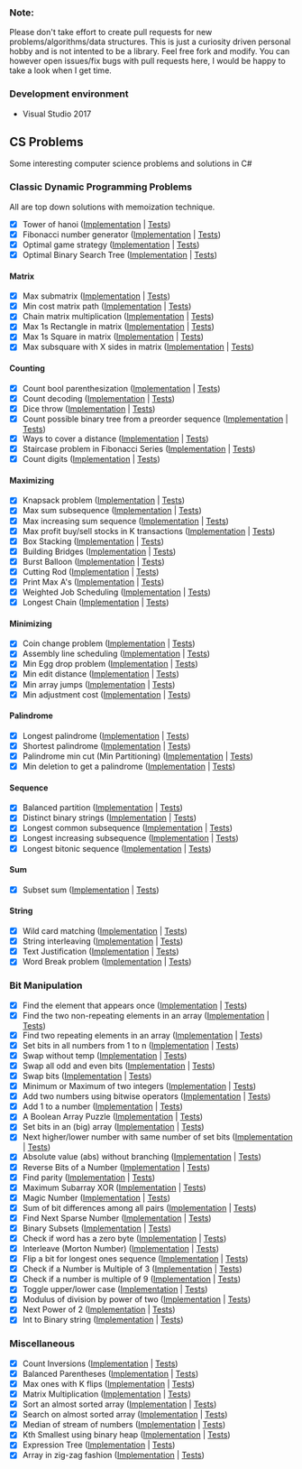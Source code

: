 ### Note:
Please don't take effort to create pull requests for new problems/algorithms/data structures. This is just a curiosity driven personal hobby and is not intented to be a library. Feel free fork and modify. You can however open issues/fix bugs with pull requests here, I would be happy to take a look when I get time.

### Development environment

* Visual Studio 2017

## CS Problems

Some interesting computer science problems and solutions in C#

### Classic Dynamic Programming Problems

All are top down solutions with memoization technique.

- [X] Tower of hanoi ([Implementation](https://github.com/justcoding121/CS-Problems/blob/master/src/CS.Problems/DynamicProgramming/TowerOfHanoi.cs) | [Tests](https://github.com/justcoding121/CS-Problems/blob/master/tests/CS.Problems.Tests/DynamicProgramming/TowerOfHanoi_Tests.cs))
- [X] Fibonacci number generator ([Implementation](https://github.com/justcoding121/CS-Problems/blob/master/src/CS.Problems/DynamicProgramming/Fibonacci.cs) | [Tests](https://github.com/justcoding121/CS-Problems/blob/master/tests/CS.Problems.Tests/DynamicProgramming/Fibonacci_Tests.cs))
- [X] Optimal game strategy ([Implementation](https://github.com/justcoding121/CS-Problems/blob/master/src/CS.Problems/DynamicProgramming/OptimalGameStrategy.cs) | [Tests](https://github.com/justcoding121/CS-Problems/blob/master/tests/CS.Problems.Tests/DynamicProgramming/OptimalGameStrategy_Tests.cs))
- [X] Optimal Binary Search Tree ([Implementation](https://github.com/justcoding121/CS-Problems/blob/master/src/CS.Problems/DynamicProgramming/OptimalBST.cs) | [Tests](https://github.com/justcoding121/CS-Problems/blob/master/tests/CS.Problems.Tests/DynamicProgramming/OptimalBST_Tests.cs))

#### Matrix

- [X] Max submatrix ([Implementation](https://github.com/justcoding121/CS-Problems/blob/master/src/CS.Problems/DynamicProgramming/Matrix/MaxSubMatrix.cs) | [Tests](https://github.com/justcoding121/CS-Problems/blob/master/tests/CS.Problems.Tests/DynamicProgramming/Matrix/MaxSubMatrix_Tests.cs))
- [X] Min cost matrix path ([Implementation](https://github.com/justcoding121/CS-Problems/blob/master/src/CS.Problems/DynamicProgramming/Matrix/MinCostMatrixPath.cs) | [Tests](https://github.com/justcoding121/CS-Problems/blob/master/tests/CS.Problems.Tests/DynamicProgramming/Matrix/MatrixMinCost_Tests.cs))
- [X] Chain matrix multiplication ([Implementation](https://github.com/justcoding121/CS-Problems/blob/master/src/CS.Problems/DynamicProgramming/Matrix/ChainMultiplication.cs) | [Tests](https://github.com/justcoding121/CS-Problems/blob/master/tests/CS.Problems.Tests/DynamicProgramming/Matrix/ChainMultiplication_Tests.cs))
- [X] Max 1s Rectangle in matrix ([Implementation](https://github.com/justcoding121/CS-Problems/blob/master/src/CS.Problems/DynamicProgramming/Matrix/Max1sRectangle.cs) | [Tests](https://github.com/justcoding121/CS-Problems/blob/master/tests/CS.Problems.Tests/DynamicProgramming/Matrix/Max1sRectangle_Tests.cs))
- [X] Max 1s Square in matrix ([Implementation](https://github.com/justcoding121/CS-Problems/blob/master/src/CS.Problems/DynamicProgramming/Matrix/Max1sSquare.cs) | [Tests](https://github.com/justcoding121/CS-Problems/blob/master/tests/CS.Problems.Tests/DynamicProgramming/Matrix/Max1sSquare_Tests.cs))
- [X] Max subsquare with X sides in matrix ([Implementation](https://github.com/justcoding121/CS-Problems/blob/master/src/CS.Problems/DynamicProgramming/Matrix/MaxXSideSubSquare.cs) | [Tests](https://github.com/justcoding121/CS-Problems/blob/master/tests/CS.Problems.Tests/DynamicProgramming/Matrix/MaxXSideSubSquare_Tests.cs))

#### Counting

- [X] Count bool parenthesization ([Implementation](https://github.com/justcoding121/CS-Problems/blob/master/src/CS.Problems/DynamicProgramming/Count/CountBoolParenthesization.cs) | [Tests](https://github.com/justcoding121/CS-Problems/blob/master/tests/CS.Problems.Tests/DynamicProgramming/Count/BoolParenthesis_Tests.cs))
- [X] Count decoding ([Implementation](https://github.com/justcoding121/CS-Problems/blob/master/src/CS.Problems/DynamicProgramming/Count/CountDecodings.cs) | [Tests](https://github.com/justcoding121/CS-Problems/blob/master/tests/CS.Problems.Tests/DynamicProgramming/Count/CountDecodings_Test.cs))
- [X] Dice throw ([Implementation](https://github.com/justcoding121/CS-Problems/blob/master/src/CS.Problems/DynamicProgramming/Count/DiceThrow.cs) | [Tests](https://github.com/justcoding121/CS-Problems/blob/master/tests/CS.Problems.Tests/DynamicProgramming/Count/DiceThrow_Tests.cs))
- [X] Count possible binary tree from a preorder sequence ([Implementation](https://github.com/justcoding121/CS-Problems/blob/master/src/CS.Problems/DynamicProgramming/Count/CountBinaryTree.cs) | [Tests](https://github.com/justcoding121/CS-Problems/blob/master/tests/CS.Problems.Tests/DynamicProgramming/Count/CountBinaryTree_Tests.cs))
- [X] Ways to cover a distance ([Implementation](https://github.com/justcoding121/CS-Problems/blob/master/src/CS.Problems/DynamicProgramming/Count/WaysToCoverDistance.cs) | [Tests](https://github.com/justcoding121/CS-Problems/blob/master/tests/CS.Problems.Tests/DynamicProgramming/Count/WaysToCover_Tests.cs))
- [X] Staircase problem in Fibonacci Series ([Implementation](https://github.com/justcoding121/CS-Problems/blob/master/src/CS.Problems/DynamicProgramming/Count/StairCaseProblem.cs) | [Tests](https://github.com/justcoding121/CS-Problems/blob/master/tests/CS.Problems.Tests/DynamicProgramming/Count/StairCaseProblem_Tests.cs))
- [X] Count digits ([Implementation](https://github.com/justcoding121/CS-Problems/blob/master/src/CS.Problems/DynamicProgramming/Count/DigitCounter.cs) | [Tests](https://github.com/justcoding121/CS-Problems/blob/master/tests/CS.Problems.Tests/DynamicProgramming/Count/DigitCounter_Tests.cs))

#### Maximizing

- [X] Knapsack problem ([Implementation](https://github.com/justcoding121/CS-Problems/blob/master/src/CS.Problems/DynamicProgramming/Maximizing/KnackSackProblems.cs) | [Tests](https://github.com/justcoding121/CS-Problems/blob/master/tests/CS.Problems.Tests/DynamicProgramming/Maximizing/KnackSackProblems_Tests.cs))
- [X] Max sum subsequence ([Implementation](https://github.com/justcoding121/CS-Problems/blob/master/src/CS.Problems/DynamicProgramming/Maximizing/MaxSumSubSequence.cs) | [Tests](https://github.com/justcoding121/CS-Problems/blob/master/tests/CS.Problems.Tests/DynamicProgramming/Maximizing/MaxSumSequence_Tests.cs))
- [X] Max increasing sum sequence ([Implementation](https://github.com/justcoding121/CS-Problems/blob/master/src/CS.Problems/DynamicProgramming/Maximizing/MaxSumIncreasingSequence.cs) | [Tests](https://github.com/justcoding121/CS-Problems/blob/master/tests/CS.Problems.Tests/DynamicProgramming/Maximizing/MaxSumIncreasingSequence_Tests.cs))
- [X] Max profit buy/sell stocks in K transactions ([Implementation](https://github.com/justcoding121/CS-Problems/blob/master/src/CS.Problems/DynamicProgramming/Maximizing/MaxProfitKTransactions.cs) | [Tests](https://github.com/justcoding121/CS-Problems/blob/master/tests/CS.Problems.Tests/DynamicProgramming/Maximizing/MaxProfitKTransactions_Tests.cs))
- [X] Box Stacking ([Implementation](https://github.com/justcoding121/CS-Problems/blob/master/src/CS.Problems/DynamicProgramming/Maximizing/BoxStacking.cs) | [Tests](https://github.com/justcoding121/CS-Problems/blob/master/tests/CS.Problems.Tests/DynamicProgramming/Maximizing/BoxStacking_Tests.cs))
- [X] Building Bridges ([Implementation](https://github.com/justcoding121/CS-Problems/blob/master/src/CS.Problems/DynamicProgramming/Maximizing/BuildingBridges.cs) | [Tests](https://github.com/justcoding121/CS-Problems/blob/master/tests/CS.Problems.Tests/DynamicProgramming/Maximizing/BuildingBridges_Tests.cs))
- [X] Burst Balloon ([Implementation](https://github.com/justcoding121/CS-Problems/blob/master/src/CS.Problems/DynamicProgramming/Maximizing/BurstBalloon.cs) | [Tests](https://github.com/justcoding121/CS-Problems/blob/master/tests/CS.Problems.Tests/DynamicProgramming/Maximizing/BurstBalloon_Tests.cs))
- [X] Cutting Rod ([Implementation](https://github.com/justcoding121/CS-Problems/blob/master/src/CS.Problems/DynamicProgramming/Maximizing/CuttingRod.cs) | [Tests](https://github.com/justcoding121/CS-Problems/blob/master/tests/CS.Problems.Tests/DynamicProgramming/Maximizing/CuttingRod_Tests.cs))
- [X] Print Max A's ([Implementation](https://github.com/justcoding121/CS-Problems/blob/master/src/CS.Problems/DynamicProgramming/Maximizing/PrintMaxAs.cs) | [Tests](https://github.com/justcoding121/CS-Problems/blob/master/tests/CS.Problems.Tests/DynamicProgramming/Maximizing/PrintMaxAs_Tests.cs))
- [X] Weighted Job Scheduling ([Implementation](https://github.com/justcoding121/CS-Problems/blob/master/src/CS.Problems/DynamicProgramming/Maximizing/WeightedJobScheduling.cs) | [Tests](https://github.com/justcoding121/CS-Problems/blob/master/tests/CS.Problems.Tests/DynamicProgramming/Maximizing/WeightedJobScheduling_Tests.cs))
- [X] Longest Chain ([Implementation](https://github.com/justcoding121/CS-Problems/blob/master/src/CS.Problems/DynamicProgramming/Maximizing/LongestChain.cs) | [Tests](https://github.com/justcoding121/CS-Problems/blob/master/tests/CS.Problems.Tests/DynamicProgramming/Maximizing/LongestChain_Tests.cs))

#### Minimizing

- [X] Coin change problem ([Implementation](https://github.com/justcoding121/CS-Problems/blob/master/src/CS.Problems/DynamicProgramming/Minimizing/CoinChangeProblems.cs) | [Tests](https://github.com/justcoding121/CS-Problems/blob/master/tests/CS.Problems.Tests/DynamicProgramming/Minimizing/CoinChangeProblems_Tests.cs))
- [X] Assembly line scheduling ([Implementation](https://github.com/justcoding121/CS-Problems/blob/master/src/CS.Problems/DynamicProgramming/Minimizing/AssemblyLineScheduling.cs) | [Tests](https://github.com/justcoding121/CS-Problems/blob/master/tests/CS.Problems.Tests/DynamicProgramming/Minimizing/AssemblyLineScheduling_Tests.cs))
- [X] Min Egg drop problem ([Implementation](https://github.com/justcoding121/CS-Problems/blob/master/src/CS.Problems/DynamicProgramming/Minimizing/MinEggDrop.cs) | [Tests](https://github.com/justcoding121/CS-Problems/blob/master/tests/CS.Problems.Tests/DynamicProgramming/Minimizing/MinEggDrop_Tests.cs))
- [X] Min edit distance ([Implementation](https://github.com/justcoding121/CS-Problems/blob/master/src/CS.Problems/DynamicProgramming/Minimizing/MinEditDistance.cs) | [Tests](https://github.com/justcoding121/CS-Problems/blob/master/tests/CS.Problems.Tests/DynamicProgramming/Minimizing/MinEditDistance_Tests.cs))
- [X] Min array jumps ([Implementation](https://github.com/justcoding121/CS-Problems/blob/master/src/CS.Problems/DynamicProgramming/Minimizing/MinArrayJumps.cs) | [Tests](https://github.com/justcoding121/CS-Problems/blob/master/tests/CS.Problems.Tests/DynamicProgramming/Minimizing/MinArrayJumps_Tests.cs))
- [X] Min adjustment cost ([Implementation](https://github.com/justcoding121/CS-Problems/blob/master/src/CS.Problems/DynamicProgramming/Minimizing/MinAdjustmentCost.cs) | [Tests](https://github.com/justcoding121/CS-Problems/blob/master/tests/CS.Problems.Tests/DynamicProgramming/Minimizing/MinAdjustmentCost_Tests.cs))

#### Palindrome

- [X] Longest palindrome ([Implementation](https://github.com/justcoding121/CS-Problems/blob/master/src/CS.Problems/DynamicProgramming/Palindrome/LongestPalindrome.cs) | [Tests](https://github.com/justcoding121/CS-Problems/blob/master/tests/CS.Problems.Tests/DynamicProgramming/Palindrome/LongestPalindrome_Tests.cs))
- [X] Shortest palindrome ([Implementation](https://github.com/justcoding121/CS-Problems/blob/master/src/CS.Problems/DynamicProgramming/Palindrome/ShortestPalindrome.cs) | [Tests](https://github.com/justcoding121/CS-Problems/blob/master/tests/CS.Problems.Tests/DynamicProgramming/Palindrome/ShortestPalindrome_Tests.cs))
- [X] Palindrome min cut (Min Partitioning) ([Implementation](https://github.com/justcoding121/CS-Problems/blob/master/src/CS.Problems/DynamicProgramming/Palindrome/PalindromeMinCut.cs) | [Tests](https://github.com/justcoding121/CS-Problems/blob/master/tests/CS.Problems.Tests/DynamicProgramming/Palindrome/PalindromeMinCut_Tests.cs))
- [X] Min deletion to get a palindrome ([Implementation](https://github.com/justcoding121/CS-Problems/blob/master/src/CS.Problems/DynamicProgramming/Palindrome/PalindromeMinDeletion.cs) | [Tests](https://github.com/justcoding121/CS-Problems/blob/master/tests/CS.Problems.Tests/DynamicProgramming/Palindrome/PalindromeMinDeletion_Tests.cs))

#### Sequence

- [X] Balanced partition ([Implementation](https://github.com/justcoding121/CS-Problems/blob/master/src/CS.Problems/DynamicProgramming/Sequence/BalancedPartition.cs) | [Tests](https://github.com/justcoding121/CS-Problems/blob/master/tests/CS.Problems.Tests/DynamicProgramming/Sequence/BalancedPartition_Tests.cs))
- [X] Distinct binary strings ([Implementation](https://github.com/justcoding121/CS-Problems/blob/master/src/CS.Problems/DynamicProgramming/Sequence/DistinctBinaryString.cs) | [Tests](https://github.com/justcoding121/CS-Problems/blob/master/tests/CS.Problems.Tests/DynamicProgramming/Sequence/DistinctBinaryString_Tests.cs))
- [X] Longest common subsequence  ([Implementation](https://github.com/justcoding121/CS-Problems/blob/master/src/CS.Problems/DynamicProgramming/Sequence/LongestCommonSubSequence.cs) | [Tests](https://github.com/justcoding121/CS-Problems/blob/master/tests/CS.Problems.Tests/DynamicProgramming/Sequence/LongestCommonSubSequence_Tests.cs))
- [X] Longest increasing subsequence ([Implementation](https://github.com/justcoding121/CS-Problems/blob/master/src/CS.Problems/DynamicProgramming/Sequence/LongestIncreasingSubSequence.cs) | [Tests](https://github.com/justcoding121/CS-Problems/blob/master/tests/CS.Problems.Tests/DynamicProgramming/Sequence/LongestIncreasingSubSequence_Tests.cs))
- [X] Longest bitonic sequence ([Implementation](https://github.com/justcoding121/CS-Problems/blob/master/src/CS.Problems/DynamicProgramming/Sequence/LongestBitonicSequence.cs) | [Tests](https://github.com/justcoding121/CS-Problems/blob/master/tests/CS.Problems.Tests/DynamicProgramming/Sequence/LongestBitonicSequence_Tests.cs))

#### Sum

- [X] Subset sum ([Implementation](https://github.com/justcoding121/CS-Problems/blob/master/src/CS.Problems/DynamicProgramming/Sum/SubSetSum.cs) | [Tests](https://github.com/justcoding121/CS-Problems/blob/master/tests/CS.Problems.Tests/DynamicProgramming/Sum/SubSetSum_Tests.cs))

#### String

- [X] Wild card matching ([Implementation](https://github.com/justcoding121/CS-Problems/blob/master/src/CS.Problems/DynamicProgramming/String/WildCardMatching.cs) | [Tests](https://github.com/justcoding121/CS-Problems/blob/master/tests/CS.Problems.Tests/DynamicProgramming/String/WildCardMatching_Tests.cs))
- [X] String interleaving ([Implementation](https://github.com/justcoding121/CS-Problems/blob/master/src/CS.Problems/DynamicProgramming/String/StringInterleaving.cs) | [Tests](https://github.com/justcoding121/CS-Problems/blob/master/tests/CS.Problems.Tests/DynamicProgramming/String/StringInterleaving_Tests.cs))
- [X] Text Justification ([Implementation](https://github.com/justcoding121/CS-Problems/blob/master/src/CS.Problems/DynamicProgramming/String/TextJustification.cs) | [Tests](https://github.com/justcoding121/CS-Problems/blob/master/tests/CS.Problems.Tests/DynamicProgramming/String/TextJustification_Tests.cs))
- [X] Word Break problem ([Implementation](https://github.com/justcoding121/CS-Problems/blob/master/src/CS.Problems/DynamicProgramming/String/WordBreakProblem.cs) | [Tests](https://github.com/justcoding121/CS-Problems/blob/master/tests/CS.Problems.Tests/DynamicProgramming/String/WordBreak_Tests.cs))

### Bit Manipulation

- [X] Find the element that appears once ([Implementation](https://github.com/justcoding121/CS-Problems/blob/master/src/CS.Problems/BitManipulation/FindUniqueElement.cs) | [Tests](https://github.com/justcoding121/CS-Problems/blob/master/tests/CS.Problems.Tests/BitManipulation/FindUniqueElement_Tests.cs))
- [X] Find the two non-repeating elements in an array ([Implementation](https://github.com/justcoding121/CS-Problems/blob/master/src/CS.Problems/BitManipulation/TwoNonRepeatingNums.cs) | [Tests](https://github.com/justcoding121/CS-Problems/blob/master/tests/CS.Problems.Tests/BitManipulation/TwoNonRepeatingNums_Tests.cs))
- [X] Find two repeating elements in an array ([Implementation](https://github.com/justcoding121/CS-Problems/blob/master/src/CS.Problems/BitManipulation/TwoRepeatingNums.cs) | [Tests](https://github.com/justcoding121/CS-Problems/blob/master/tests/CS.Problems.Tests/BitManipulation/TwoRepeatingNums_Tests.cs))
- [X] Set bits in all numbers from 1 to n ([Implementation](https://github.com/justcoding121/CS-Problems/blob/master/src/CS.Problems/BitManipulation/SetBits.cs) | [Tests](https://github.com/justcoding121/CS-Problems/blob/master/tests/CS.Problems.Tests/BitManipulation/SetBits_Tests.cs))
- [X] Swap without temp ([Implementation](https://github.com/justcoding121/CS-Problems/blob/master/src/CS.Problems/BitManipulation/SwapWithoutTemp.cs) | [Tests](https://github.com/justcoding121/CS-Problems/blob/master/tests/CS.Problems.Tests/BitManipulation/SwapWithoutTemp_Tests.cs))
- [X] Swap all odd and even bits ([Implementation](https://github.com/justcoding121/CS-Problems/blob/master/src/CS.Problems/BitManipulation/SwapOddEvenBits.cs) | [Tests](https://github.com/justcoding121/CS-Problems/blob/master/tests/CS.Problems.Tests/BitManipulation/SwapBits_Tests.cs))
- [X] Swap bits ([Implementation](https://github.com/justcoding121/CS-Problems/blob/master/src/CS.Problems/BitManipulation/SwapBits.cs) | [Tests](https://github.com/justcoding121/CS-Problems/blob/master/tests/CS.Problems.Tests/BitManipulation/SwapBits_Tests.cs))
- [X] Minimum or Maximum of two integers ([Implementation](https://github.com/justcoding121/CS-Problems/blob/master/src/CS.Problems/BitManipulation/MinMaxOfTwoIntegers.cs) | [Tests](https://github.com/justcoding121/CS-Problems/blob/master/tests/CS.Problems.Tests/BitManipulation/MinMaxOfTwoIntegers_Tests.cs))
- [X] Add two numbers using bitwise operators ([Implementation](https://github.com/justcoding121/CS-Problems/blob/master/src/CS.Problems/BitManipulation/AddTwoNumbers.cs) | [Tests](https://github.com/justcoding121/CS-Problems/blob/master/tests/CS.Problems.Tests/BitManipulation/AddTwoNumbers_Tests.cs))
- [X] Add 1 to a number ([Implementation](https://github.com/justcoding121/CS-Problems/blob/master/src/CS.Problems/BitManipulation/AddOne.cs) | [Tests](https://github.com/justcoding121/CS-Problems/blob/master/tests/CS.Problems.Tests/BitManipulation/AddOne_Tests.cs))
- [X] A Boolean Array Puzzle ([Implementation](https://github.com/justcoding121/CS-Problems/blob/master/src/CS.Problems/BitManipulation/BoolArrayPuzzle.cs) | [Tests](https://github.com/justcoding121/CS-Problems/blob/master/tests/CS.Problems.Tests/BitManipulation/BoolArrayPuzzle_Tests.cs))
- [X] Set bits in an (big) array ([Implementation](https://github.com/justcoding121/CS-Problems/blob/master/src/CS.Problems/BitManipulation/SetBitsBigArray.cs) | [Tests](https://github.com/justcoding121/CS-Problems/blob/master/tests/CS.Problems.Tests/BitManipulation/SetBitsBigArray_Tests.cs))
- [X] Next higher/lower number with same number of set bits ([Implementation](https://github.com/justcoding121/CS-Problems/blob/master/src/CS.Problems/BitManipulation/NextNumberWithSameSetBits.cs) | [Tests](https://github.com/justcoding121/CS-Problems/blob/master/tests/CS.Problems.Tests/BitManipulation/NextNumberWithSameSetBits_Tests.cs))
- [X] Absolute value (abs) without branching ([Implementation](https://github.com/justcoding121/CS-Problems/blob/master/src/CS.Problems/BitManipulation/AbsValue.cs) | [Tests](https://github.com/justcoding121/CS-Problems/blob/master/tests/CS.Problems.Tests/BitManipulation/AbsValue_Tests.cs))
- [X] Reverse Bits of a Number ([Implementation](https://github.com/justcoding121/CS-Problems/blob/master/src/CS.Problems/BitManipulation/ReverseBits.cs) | [Tests](https://github.com/justcoding121/CS-Problems/blob/master/tests/CS.Problems.Tests/BitManipulation/ReverseBits_Tests.cs))
- [X] Find parity ([Implementation](https://github.com/justcoding121/CS-Problems/blob/master/src/CS.Problems/BitManipulation/ParityFinder.cs) | [Tests](https://github.com/justcoding121/CS-Problems/blob/master/tests/CS.Problems.Tests/BitManipulation/ParityFinder_Tests.cs))
- [X] Maximum Subarray XOR ([Implementation](https://github.com/justcoding121/CS-Problems/blob/master/src/CS.Problems/BitManipulation/MaxSubArrayXOR.cs) | [Tests](https://github.com/justcoding121/CS-Problems/blob/master/tests/CS.Problems.Tests/BitManipulation/MaxSubArrayXOR_Tests.cs))
- [X] Magic Number ([Implementation](https://github.com/justcoding121/CS-Problems/blob/master/src/CS.Problems/BitManipulation/MagicNumber.cs) | [Tests](https://github.com/justcoding121/CS-Problems/blob/master/tests/CS.Problems.Tests/BitManipulation/MagicNumber_Tests.cs))
- [X] Sum of bit differences among all pairs ([Implementation](https://github.com/justcoding121/CS-Problems/blob/master/src/CS.Problems/BitManipulation/SumBitDiff.cs) | [Tests](https://github.com/justcoding121/CS-Problems/blob/master/tests/CS.Problems.Tests/BitManipulation/SumBitDiff_Tests.cs))
- [X] Find Next Sparse Number ([Implementation](https://github.com/justcoding121/CS-Problems/blob/master/src/CS.Problems/BitManipulation/NextSparseNumber.cs) | [Tests](https://github.com/justcoding121/CS-Problems/blob/master/tests/CS.Problems.Tests/BitManipulation/NextSparseNumber_Tests.cs))
- [X] Binary Subsets ([Implementation](https://github.com/justcoding121/CS-Problems/blob/master/src/CS.Problems/BitManipulation/BinarySubsets.cs) | [Tests](https://github.com/justcoding121/CS-Problems/blob/master/tests/CS.Problems.Tests/BitManipulation/BinarySubsets_Tests.cs))
- [X] Check if word has a zero byte ([Implementation](https://github.com/justcoding121/CS-Problems/blob/master/src/CS.Problems/BitManipulation/CheckWordForZeroByte.cs) | [Tests](https://github.com/justcoding121/CS-Problems/blob/master/tests/CS.Problems.Tests/BitManipulation/CheckWordForZeroByte_Tests.cs))
- [X] Interleave (Morton Number) ([Implementation](https://github.com/justcoding121/CS-Problems/blob/master/src/CS.Problems/BitManipulation/InterleaveBits.cs) | [Tests](https://github.com/justcoding121/CS-Problems/blob/master/tests/CS.Problems.Tests/BitManipulation/InterleaveBits_Tests.cs))
- [X] Flip a bit for longest ones sequence ([Implementation](https://github.com/justcoding121/CS-Problems/blob/master/src/CS.Problems/BitManipulation/FlipBitForLongest1Seq.cs) | [Tests](https://github.com/justcoding121/CS-Problems/blob/master/tests/CS.Problems.Tests/BitManipulation/FlipBitForLongest1Seq_Tests.cs))
- [X] Check if a Number is Multiple of 3 ([Implementation](https://github.com/justcoding121/CS-Problems/blob/master/src/CS.Problems/BitManipulation/IsMultipleOfThree.cs) | [Tests](https://github.com/justcoding121/CS-Problems/blob/master/tests/CS.Problems.Tests/BitManipulation/IsMultipleOfThree_Tests.cs))
- [X] Check if a number is multiple of 9 ([Implementation](https://github.com/justcoding121/CS-Problems/blob/master/src/CS.Problems/BitManipulation/IsMultipleOfNine.cs) | [Tests](https://github.com/justcoding121/CS-Problems/blob/master/tests/CS.Problems.Tests/BitManipulation/IsMultipleOfNine_Tests.cs))
- [X] Toggle upper/lower case ([Implementation](https://github.com/justcoding121/CS-Problems/blob/master/src/CS.Problems/BitManipulation/ToggleCase.cs) | [Tests](https://github.com/justcoding121/CS-Problems/blob/master/tests/CS.Problems.Tests/BitManipulation/ToggleCase_Tests.cs))
- [X] Modulus of division by power of two ([Implementation](https://github.com/justcoding121/CS-Problems/blob/master/src/CS.Problems/BitManipulation/DivisionModulus.cs) | [Tests](https://github.com/justcoding121/CS-Problems/blob/master/tests/CS.Problems.Tests/BitManipulation/DivisionModulus_Tests.cs))
- [X] Next Power of 2 ([Implementation](https://github.com/justcoding121/CS-Problems/blob/master/src/CS.Problems/BitManipulation/NextPowOfTwo.cs) | [Tests](https://github.com/justcoding121/CS-Problems/blob/master/tests/CS.Problems.Tests/BitManipulation/NextPowOfTwo_Tests.cs))
- [X] Int to Binary string ([Implementation](https://github.com/justcoding121/CS-Problems/blob/master/src/CS.Problems/BitManipulation/IntToBinary.cs) | [Tests](https://github.com/justcoding121/CS-Problems/blob/master/tests/CS.Problems.Tests/BitManipulation/IntToBinary_Tests.cs))

### Miscellaneous

- [X] Count Inversions ([Implementation](https://github.com/justcoding121/CS-Problems/blob/master/src/CS.Problems/Miscellaneous/CountInversions.cs) | [Tests](https://github.com/justcoding121/CS-Problems/blob/master/tests/CS.Problems.Tests/Miscellaneous/CountInversions_Tests.cs))
- [X] Balanced Parentheses ([Implementation](https://github.com/justcoding121/CS-Problems/blob/master/src/CS.Problems/Miscellaneous/BalanceParentheses.cs) | [Tests](https://github.com/justcoding121/CS-Problems/blob/master/tests/CS.Problems.Tests/Miscellaneous/BalanceParentheses_Tests.cs))
- [X] Max ones with K flips ([Implementation](https://github.com/justcoding121/CS-Problems/blob/master/src/CS.Problems/Miscellaneous/LongestOnesWithKFlips.cs) | [Tests](https://github.com/justcoding121/CS-Problems/blob/master/tests/CS.Problems.Tests/Miscellaneous/LongestOnesWithKFlips_Tests.cs))
- [X] Matrix Multiplication ([Implementation](https://github.com/justcoding121/CS-Problems/blob/master/src/CS.Problems/Miscellaneous/MatrixMultiplication.cs) | [Tests](https://github.com/justcoding121/CS-Problems/blob/master/tests/CS.Problems.Tests/Miscellaneous/MatrixMultiplication_Tests.cs))
- [X] Sort an almost sorted array ([Implementation](https://github.com/justcoding121/CS-Problems/blob/master/src/CS.Problems/Miscellaneous/SortAlmostSorted.cs) | [Tests](https://github.com/justcoding121/CS-Problems/blob/master/tests/CS.Problems.Tests/Miscellaneous/SortAlmostSorted_Tests.cs))
- [X] Search on almost sorted array ([Implementation](https://github.com/justcoding121/CS-Problems/blob/master/src/CS.Problems/Miscellaneous/SearchAlmostSorted.cs) | [Tests](https://github.com/justcoding121/CS-Problems/blob/master/tests/CS.Problems.Tests/Miscellaneous/SearchAlmostSorted_Tests.cs))
- [X] Median of stream of numbers ([Implementation](https://github.com/justcoding121/CS-Problems/blob/master/src/CS.Problems/Miscellaneous/MedianStream.cs) | [Tests](https://github.com/justcoding121/CS-Problems/blob/master/tests/CS.Problems.Tests/Miscellaneous/MedianStream_Tests.cs))
- [X] Kth Smallest using binary heap ([Implementation](https://github.com/justcoding121/CS-Problems/blob/master/src/CS.Problems/Miscellaneous/KthSmallest.cs) | [Tests](https://github.com/justcoding121/CS-Problems/blob/master/tests/CS.Problems.Tests/Miscellaneous/KthSmallest_Tests.cs))
- [X] Expression Tree ([Implementation](https://github.com/justcoding121/CS-Problems/blob/master/src/CS.Problems/Miscellaneous/ExpressionTree.cs) | [Tests](https://github.com/justcoding121/CS-Problems/blob/master/tests/CS.Problems.Tests/Miscellaneous/ExpressionTree_Tests.cs))
- [X] Array in zig-zag fashion ([Implementation](https://github.com/justcoding121/CS-Problems/blob/master/src/CS.Problems/Miscellaneous/ZigZagOrderer.cs) | [Tests](https://github.com/justcoding121/CS-Problems/blob/master/tests/CS.Problems.Tests/Miscellaneous/ZigZag_Tests.cs))

